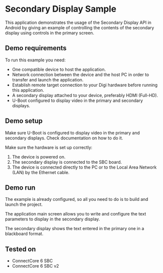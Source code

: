 Secondary Display Sample
========================

This application demonstrates the usage of the Secondary Display API in Android
by giving an example of controlling the contents of the secondary display using
controls in the primary screen.

Demo requirements
-----------------

To run this example you need:

* One compatible device to host the application.
* Network connection between the device and the host PC in order to transfer and
  launch the application.
* Establish remote target connection to your Digi hardware before running this
  application.
* A secondary display attached to your device, preferably HDMI (Full-HD).
* U-Boot configured to display video in the primary and secondary displays.

Demo setup
----------

Make sure U-Boot is configured to display video in the primary and secondary 
displays. Check documentation on how to do it.

Make sure the hardware is set up correctly:

1. The device is powered on.
2. The secondary display is connected to the SBC board.
3. The device is connected directly to the PC or to the Local Area Network (LAN)
   by the Ethernet cable.

Demo run
--------

The example is already configured, so all you need to do is to build and 
launch the project.
  
The application main screen allows you to write and configure the text
parameters to display in the secondary display.

The secondary display shows the text entered in the primary one in a blackboard
format.

Tested on
---------

* ConnectCore 6 SBC
* ConnectCore 6 SBC v2